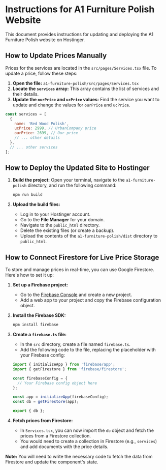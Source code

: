 
# Instructions for A1 Furniture Polish Website

This document provides instructions for updating and deploying the A1 Furniture Polish website on Hostinger.

## How to Update Prices Manually

Prices for the services are located in the `src/pages/Services.tsx` file. To update a price, follow these steps:

1.  **Open the file:** `a1-furniture-polish/src/pages/Services.tsx`
2.  **Locate the `services` array:** This array contains the list of services and their details.
3.  **Update the `ourPrice` and `ucPrice` values:** Find the service you want to update and change the values for `ourPrice` and `ucPrice`.

```javascript
const services = [
  {
    name: 'Bed Wood Polish',
    ucPrice: 2999, // UrbanCompany price
    ourPrice: 2699, // Our price
    // ... other details
  },
  // ... other services
];
```

## How to Deploy the Updated Site to Hostinger

1.  **Build the project:** Open your terminal, navigate to the `a1-furniture-polish` directory, and run the following command:

    ```bash
    npm run build
    ```

2.  **Upload the build files:**
    *   Log in to your Hostinger account.
    *   Go to the **File Manager** for your domain.
    *   Navigate to the `public_html` directory.
    *   Delete the existing files (or create a backup).
    *   Upload the contents of the `a1-furniture-polish/dist` directory to `public_html`.

## How to Connect Firestore for Live Price Storage

To store and manage prices in real-time, you can use Google Firestore. Here's how to set it up:

1.  **Set up a Firebase project:**
    *   Go to the [Firebase Console](https://console.firebase.google.com/) and create a new project.
    *   Add a web app to your project and copy the Firebase configuration object.

2.  **Install the Firebase SDK:**

    ```bash
    npm install firebase
    ```

3.  **Create a `firebase.ts` file:**
    *   In the `src` directory, create a file named `firebase.ts`.
    *   Add the following code to the file, replacing the placeholder with your Firebase config:

    ```typescript
    import { initializeApp } from 'firebase/app';
    import { getFirestore } from 'firebase/firestore';

    const firebaseConfig = {
      // Your Firebase config object here
    };

    const app = initializeApp(firebaseConfig);
    const db = getFirestore(app);

    export { db };
    ```

4.  **Fetch prices from Firestore:**
    *   In `Services.tsx`, you can now import the `db` object and fetch the prices from a Firestore collection.
    *   You would need to create a collection in Firestore (e.g., `services`) and add documents with the price details.

**Note:** You will need to write the necessary code to fetch the data from Firestore and update the component's state.
